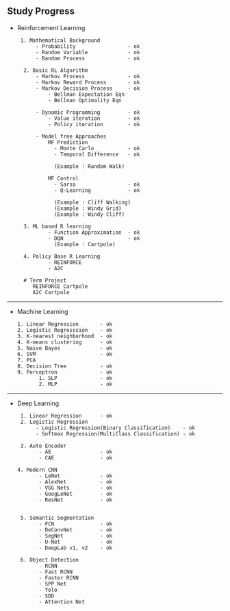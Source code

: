 ## Study Progress

- Reinforcement Learning

       1. Mathematical Background 
            - Probability                 - ok
            - Random Variable             - ok
            - Random Process              - ok

        2. Basic RL Algorithm
            - Markov Process              - ok             
            - Markov Reward Process       - ok
            - Markov Decision Process     - ok 
                - Bellman Expectation Eqn 
                - Bellman Optimality Eqn  

            - Dynamic Programming         - ok
                - Value iteration         - ok
                - Policy iteration        - ok
 
            - Model free Approaches
                MF Prediction                
                  - Monte Carlo           - ok
                  - Temporal Difference   - ok
                  
                  (Example : Random Walk)
                  
                MF Control                
                  - Sarsa                 - ok
                  - Q-Learning            - ok

                  (Example : Cliff Walking)
                  (Example : Windy Grid)
                  (Example : Windy Cliff)

        3. ML based R learning
                - Function Approximation  - ok 
                - DQN                     - ok
                  (Example : Cartpole)
        
        4. Policy Base R Learning
                - REINFORCE
                - A2C

        # Term Project
           REINFORCE Cartpole
           A2C Cartpole
---

- Machine Learning

      1. Linear Regression       - ok
      2. Logistic Regresssion    - ok
      3. K-nearest neighborhood  - ok
      4. K-means clustering      - ok      
      5. Naive Bayes             - ok      
      6. SVM                     - ok
      7. PCA
      8. Decision Tree           - ok
      9. Perceptron              - ok      
             1. SLP              - ok
             2. MLP              - ok

---

- Deep Learning 

       1. Linear Regression      - ok    
       2. Logistic Regression            
            - Logistic Regression(Binary Classification)    - ok
            - Softmax Regression(MultiClass Classification) - ok
           
       3. Auto Encoder            
             - AE                - ok
             - CAE               - ok

      4. Modern CNN
             - LeNet             - ok
             - AlexNet           - ok
             - VGG Nets          - ok
             - GoogLeNet         - ok
             - ResNet            - ok


       5. Semantic Segmentation
             - FCN               - ok
             - DeConvNet         - ok
             - SegNet            - ok     
             - U-Net             - ok
             - DeepLab v1, v2    - ok

       6. Object Detection
             - RCNN
             - Fast RCNN
             - Faster RCNN
             - SPP Net
             - Yolo
             - SDD
             - Attention Net

      


